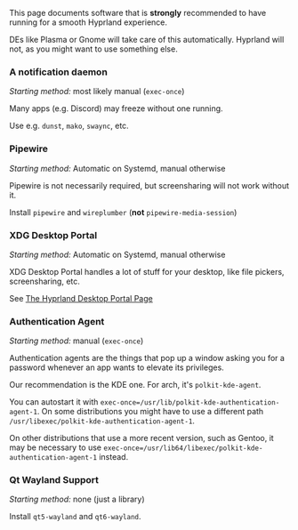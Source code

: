 This page documents software that is __strongly__ recommended to have running for a smooth Hyprland experience.

DEs like Plasma or Gnome will take care of this automatically.
Hyprland will not, as you might want to use something else.

### A notification daemon
_Starting method:_ most likely manual (`exec-once`)

Many apps (e.g. Discord) may freeze without one running.

Use e.g. `dunst`, `mako`, `swaync`, etc.

### Pipewire
_Starting method:_ Automatic on Systemd, manual otherwise

Pipewire is not necessarily required, but screensharing will not work without it.

Install `pipewire` and `wireplumber` (**not** `pipewire-media-session`)

### XDG Desktop Portal
_Starting method:_ Automatic on Systemd, manual otherwise

XDG Desktop Portal handles a lot of stuff for your desktop, like file pickers,
screensharing, etc.

See [The Hyprland Desktop Portal Page](../Hyprland-desktop-portal)

### Authentication Agent
_Starting method:_ manual (`exec-once`)

Authentication agents are the things that pop up a window asking you for a password whenever
an app wants to elevate its privileges.

Our recommendation is the KDE one. For arch, it's `polkit-kde-agent`.

You can autostart it with `exec-once=/usr/lib/polkit-kde-authentication-agent-1`.
On some distributions you might have to use a different path `/usr/libexec/polkit-kde-authentication-agent-1`.

On other distributions that use a more recent version, such as Gentoo, it may be necessary to use `exec-once=/usr/lib64/libexec/polkit-kde-authentication-agent-1` instead.

### Qt Wayland Support
_Starting method:_ none (just a library)

Install `qt5-wayland` and `qt6-wayland`.


